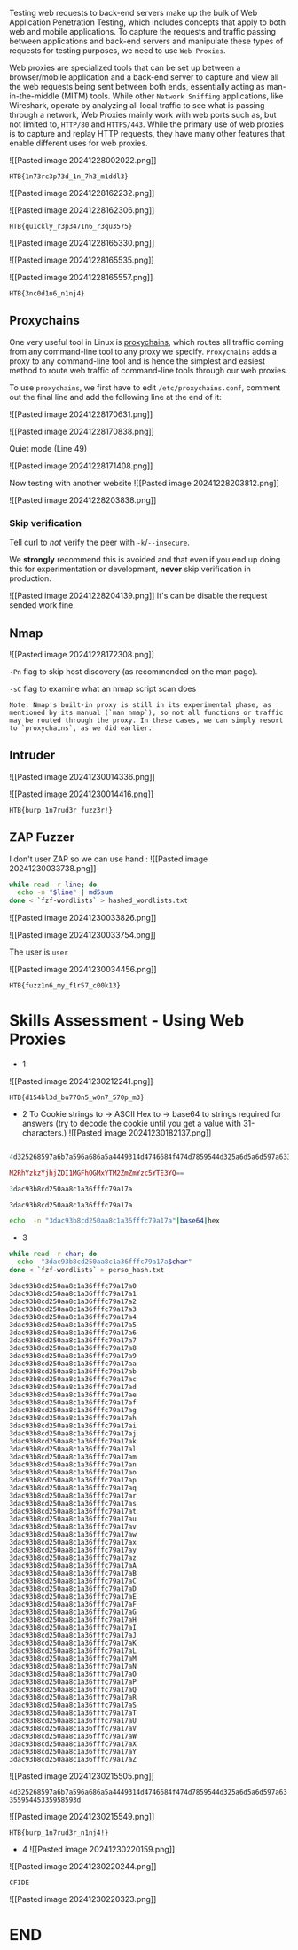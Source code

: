 Testing web requests to back-end servers make up the bulk of Web Application Penetration Testing, which includes concepts that apply to both web and mobile applications. To capture the requests and traffic passing between applications and back-end servers and manipulate these types of requests for testing purposes, we need to use `Web Proxies`.

Web proxies are specialized tools that can be set up between a browser/mobile application and a back-end server to capture and view all the web requests being sent between both ends, essentially acting as man-in-the-middle (MITM) tools. While other `Network Sniffing` applications, like Wireshark, operate by analyzing all local traffic to see what is passing through a network, Web Proxies mainly work with web ports such as, but not limited to, `HTTP/80` and `HTTPS/443`.
While the primary use of web proxies is to capture and replay HTTP requests, they have many other features that enable different uses for web proxies.



![[Pasted image 20241228002022.png]]

`HTB{1n73rc3p73d_1n_7h3_m1ddl3}`

![[Pasted image 20241228162232.png]]

![[Pasted image 20241228162306.png]]

`HTB{qu1ckly_r3p3471n6_r3qu3575}`

![[Pasted image 20241228165330.png]]

![[Pasted image 20241228165535.png]]

![[Pasted image 20241228165557.png]]

`HTB{3nc0d1n6_n1nj4}`


## Proxychains
One very useful tool in Linux is [proxychains](https://github.com/haad/proxychains), which routes all traffic coming from any command-line tool to any proxy we specify. `Proxychains` adds a proxy to any command-line tool and is hence the simplest and easiest method to route web traffic of command-line tools through our web proxies.

To use `proxychains`, we first have to edit `/etc/proxychains.conf`, comment out the final line and add the following line at the end of it:

![[Pasted image 20241228170631.png]]

![[Pasted image 20241228170838.png]]

Quiet mode (Line 49)

![[Pasted image 20241228171408.png]]


Now testing with another website 
![[Pasted image 20241228203812.png]]


![[Pasted image 20241228203838.png]]
### Skip verification

Tell curl to _not_ verify the peer with `-k`/`--insecure`.

We **strongly** recommend this is avoided and that even if you end up doing this for experimentation or development, **never** skip verification in production.


![[Pasted image 20241228204139.png]]
It's can be disable the request sended work fine.

## Nmap

![[Pasted image 20241228172308.png]]

`-Pn` flag to skip host discovery (as recommended on the man page).

`-sC` flag to examine what an nmap script scan does

```
Note: Nmap's built-in proxy is still in its experimental phase, as mentioned by its manual (`man nmap`), so not all functions or traffic may be routed through the proxy. In these cases, we can simply resort to `proxychains`, as we did earlier.
```

## Intruder



![[Pasted image 20241230014336.png]]

![[Pasted image 20241230014416.png]]

`HTB{burp_1n7rud3r_fuzz3r!}`

## ZAP Fuzzer
I don't user ZAP so we can use hand : 
![[Pasted image 20241230033738.png]]

```bash
while read -r line; do
  echo -n "$line" | md5sum
done < `fzf-wordlists` > hashed_wordlists.txt
```



![[Pasted image 20241230033826.png]]

![[Pasted image 20241230033754.png]]

The user is `user` 

![[Pasted image 20241230034456.png]]

`HTB{fuzz1n6_my_f1r57_c00k13}`


# Skills Assessment - Using Web Proxies
- 1 

![[Pasted image 20241230212241.png]]

`HTB{d154bl3d_bu770n5_w0n7_570p_m3}`



- 2 
To Cookie strings to -> ASCII Hex to -> base64 to strings required for answers (try to decode the cookie until you get a value with 31-characters.)
![[Pasted image 20241230182137.png]]

```ex

4d325268597a6b7a596a686a5a4449314d4746684f474d7859544d325a6d5a6d597a63355954453359513d3d <- 

M2RhYzkzYjhjZDI1MGFhOGMxYTM2ZmZmYzc5YTE3YQ==

3dac93b8cd250aa8c1a36fffc79a17a
```

`3dac93b8cd250aa8c1a36fffc79a17a`

```bash
echo  -n "3dac93b8cd250aa8c1a36fffc79a17a"|base64|hex
```


- 3


```bash
while read -r char; do
  echo  "3dac93b8cd250aa8c1a36fffc79a17a$char"  
done < `fzf-wordlists` > perso_hash.txt
```

```
3dac93b8cd250aa8c1a36fffc79a17a0
3dac93b8cd250aa8c1a36fffc79a17a1
3dac93b8cd250aa8c1a36fffc79a17a2
3dac93b8cd250aa8c1a36fffc79a17a3
3dac93b8cd250aa8c1a36fffc79a17a4
3dac93b8cd250aa8c1a36fffc79a17a5
3dac93b8cd250aa8c1a36fffc79a17a6
3dac93b8cd250aa8c1a36fffc79a17a7
3dac93b8cd250aa8c1a36fffc79a17a8
3dac93b8cd250aa8c1a36fffc79a17a9
3dac93b8cd250aa8c1a36fffc79a17aa
3dac93b8cd250aa8c1a36fffc79a17ab
3dac93b8cd250aa8c1a36fffc79a17ac
3dac93b8cd250aa8c1a36fffc79a17ad
3dac93b8cd250aa8c1a36fffc79a17ae
3dac93b8cd250aa8c1a36fffc79a17af
3dac93b8cd250aa8c1a36fffc79a17ag
3dac93b8cd250aa8c1a36fffc79a17ah
3dac93b8cd250aa8c1a36fffc79a17ai
3dac93b8cd250aa8c1a36fffc79a17aj
3dac93b8cd250aa8c1a36fffc79a17ak
3dac93b8cd250aa8c1a36fffc79a17al
3dac93b8cd250aa8c1a36fffc79a17am
3dac93b8cd250aa8c1a36fffc79a17an
3dac93b8cd250aa8c1a36fffc79a17ao
3dac93b8cd250aa8c1a36fffc79a17ap
3dac93b8cd250aa8c1a36fffc79a17aq
3dac93b8cd250aa8c1a36fffc79a17ar
3dac93b8cd250aa8c1a36fffc79a17as
3dac93b8cd250aa8c1a36fffc79a17at
3dac93b8cd250aa8c1a36fffc79a17au
3dac93b8cd250aa8c1a36fffc79a17av
3dac93b8cd250aa8c1a36fffc79a17aw
3dac93b8cd250aa8c1a36fffc79a17ax
3dac93b8cd250aa8c1a36fffc79a17ay
3dac93b8cd250aa8c1a36fffc79a17az
3dac93b8cd250aa8c1a36fffc79a17aA
3dac93b8cd250aa8c1a36fffc79a17aB
3dac93b8cd250aa8c1a36fffc79a17aC
3dac93b8cd250aa8c1a36fffc79a17aD
3dac93b8cd250aa8c1a36fffc79a17aE
3dac93b8cd250aa8c1a36fffc79a17aF
3dac93b8cd250aa8c1a36fffc79a17aG
3dac93b8cd250aa8c1a36fffc79a17aH
3dac93b8cd250aa8c1a36fffc79a17aI
3dac93b8cd250aa8c1a36fffc79a17aJ
3dac93b8cd250aa8c1a36fffc79a17aK
3dac93b8cd250aa8c1a36fffc79a17aL
3dac93b8cd250aa8c1a36fffc79a17aM
3dac93b8cd250aa8c1a36fffc79a17aN
3dac93b8cd250aa8c1a36fffc79a17aO
3dac93b8cd250aa8c1a36fffc79a17aP
3dac93b8cd250aa8c1a36fffc79a17aQ
3dac93b8cd250aa8c1a36fffc79a17aR
3dac93b8cd250aa8c1a36fffc79a17aS
3dac93b8cd250aa8c1a36fffc79a17aT
3dac93b8cd250aa8c1a36fffc79a17aU
3dac93b8cd250aa8c1a36fffc79a17aV
3dac93b8cd250aa8c1a36fffc79a17aW
3dac93b8cd250aa8c1a36fffc79a17aX
3dac93b8cd250aa8c1a36fffc79a17aY
3dac93b8cd250aa8c1a36fffc79a17aZ
```


![[Pasted image 20241230215505.png]]

`4d325268597a6b7a596a686a5a4449314d4746684f474d7859544d325a6d5a6d597a6335595445335958593d`

![[Pasted image 20241230215549.png]]

`HTB{burp_1n7rud3r_n1nj4!}`

- 4
![[Pasted image 20241230220159.png]]


![[Pasted image 20241230220244.png]]


`CFIDE`

![[Pasted image 20241230220323.png]]

# END
